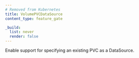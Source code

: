 ```yaml
---
# Removed from Kubernetes
title: VolumePVCDataSource
content_type: feature_gate

_build:
  list: never
  render: false
---
```

Enable support for specifying an existing PVC as a DataSource.
